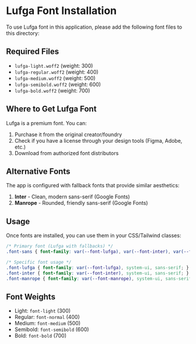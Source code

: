 # Lufga Font Installation

To use Lufga font in this application, please add the following font files to this directory:

## Required Files

- `lufga-light.woff2` (weight: 300)
- `lufga-regular.woff2` (weight: 400)
- `lufga-medium.woff2` (weight: 500)
- `lufga-semibold.woff2` (weight: 600)
- `lufga-bold.woff2` (weight: 700)

## Where to Get Lufga Font

Lufga is a premium font. You can:

1. Purchase it from the original creator/foundry
2. Check if you have a license through your design tools (Figma, Adobe, etc.)
3. Download from authorized font distributors

## Alternative Fonts

The app is configured with fallback fonts that provide similar aesthetics:

1. **Inter** - Clean, modern sans-serif (Google Fonts)
2. **Manrope** - Rounded, friendly sans-serif (Google Fonts)

## Usage

Once fonts are installed, you can use them in your CSS/Tailwind classes:

```css
/* Primary font (Lufga with fallbacks) */
.font-sans { font-family: var(--font-lufga), var(--font-inter), var(--font-manrope), system-ui, sans-serif; }

/* Specific font usage */
.font-lufga { font-family: var(--font-lufga), system-ui, sans-serif; }
.font-inter { font-family: var(--font-inter), system-ui, sans-serif; }
.font-manrope { font-family: var(--font-manrope), system-ui, sans-serif; }
```

## Font Weights

- Light: `font-light` (300)
- Regular: `font-normal` (400)
- Medium: `font-medium` (500)
- Semibold: `font-semibold` (600)
- Bold: `font-bold` (700)